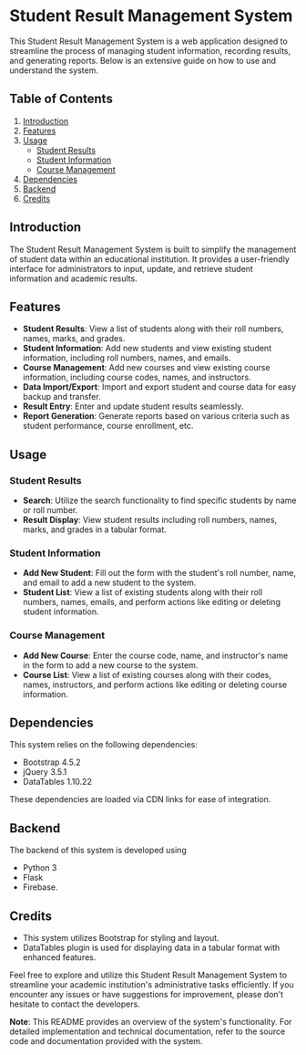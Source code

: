 # Student Result Management System

This Student Result Management System is a web application designed to streamline the process of managing student information, recording results, and generating reports. Below is an extensive guide on how to use and understand the system.

## Table of Contents
1. [Introduction](#introduction)
2. [Features](#features)
3. [Usage](#usage)
    - [Student Results](#student-results)
    - [Student Information](#student-information)
    - [Course Management](#course-management)
4. [Dependencies](#dependencies)
5. [Backend](#backend)
6. [Credits](#credits)

## Introduction

The Student Result Management System is built to simplify the management of student data within an educational institution. It provides a user-friendly interface for administrators to input, update, and retrieve student information and academic results.

## Features

- **Student Results**: View a list of students along with their roll numbers, names, marks, and grades.
- **Student Information**: Add new students and view existing student information, including roll numbers, names, and emails.
- **Course Management**: Add new courses and view existing course information, including course codes, names, and instructors.
- **Data Import/Export**: Import and export student and course data for easy backup and transfer.
- **Result Entry**: Enter and update student results seamlessly.
- **Report Generation**: Generate reports based on various criteria such as student performance, course enrollment, etc.

## Usage

### Student Results

- **Search**: Utilize the search functionality to find specific students by name or roll number.
- **Result Display**: View student results including roll numbers, names, marks, and grades in a tabular format.

### Student Information

- **Add New Student**: Fill out the form with the student's roll number, name, and email to add a new student to the system.
- **Student List**: View a list of existing students along with their roll numbers, names, emails, and perform actions like editing or deleting student information.

### Course Management

- **Add New Course**: Enter the course code, name, and instructor's name in the form to add a new course to the system.
- **Course List**: View a list of existing courses along with their codes, names, instructors, and perform actions like editing or deleting course information.

## Dependencies

This system relies on the following dependencies:
- Bootstrap 4.5.2
- jQuery 3.5.1
- DataTables 1.10.22

These dependencies are loaded via CDN links for ease of integration.

## Backend

The backend of this system is developed using 
- Python 3
- Flask
- Firebase.

## Credits

- This system utilizes Bootstrap for styling and layout.
- DataTables plugin is used for displaying data in a tabular format with enhanced features.

Feel free to explore and utilize this Student Result Management System to streamline your academic institution's administrative tasks efficiently. If you encounter any issues or have suggestions for improvement, please don't hesitate to contact the developers.

**Note**: This README provides an overview of the system's functionality. For detailed implementation and technical documentation, refer to the source code and documentation provided with the system.

